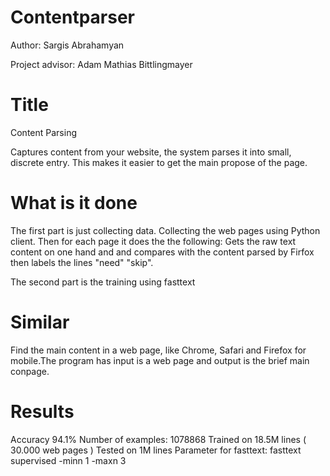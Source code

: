 # Contentparser

Author: Sargis Abrahamyan

Project advisor: Adam Mathias Bittlingmayer

# Title               
Content Parsing

Captures content from your website, the system parses it into small, discrete entry. This makes it easier to get the main propose of the page.

# What is it done
  The first part is just collecting data.
    Collecting the web pages using Python client. Then for each page it does the the following:
      Gets the raw text content on one hand and and compares with the content parsed by Firfox then labels the lines "need" "skip".
      
  The second part is the training using fasttext 

# Similar
Find the main content in a web page, like Chrome, Safari and Firefox for mobile.The program has input is a web page and output is the brief main conpage.

# Results
  Accuracy 94.1%
  Number of examples: 1078868
  Trained on 18.5M lines ( 30.000 web pages )
  Tested on 1M lines
  Parameter for fasttext: fasttext supervised -minn 1 -maxn 3

